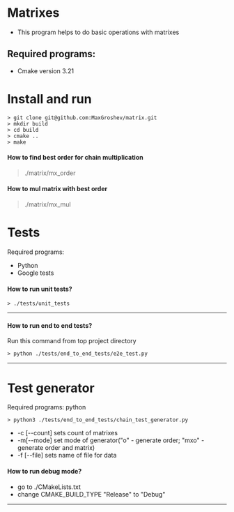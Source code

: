 # Matrixes
- This program helps to do basic operations with matrixes

## Required programs:

-  Cmake version  3.21


# Install and run
```
> git clone git@github.com:MaxGroshev/matrix.git
> mkdir build
> cd build
> cmake ..
> make

```
#### How to find best order for chain multiplication

> ./matrix/mx_order

#### How to mul matrix with best order

> ./matrix/mx_mul

# Tests
Required programs:

- Python
- Google tests


#### How to run unit tests?
```
> ./tests/unit_tests
```
---

#### How to run end to end tests?
Run this command from top project directory
```
> python ./tests/end_to_end_tests/e2e_test.py

```
---

# Test generator
Required programs:
python
```
> python3 ./tests/end_to_end_tests/chain_test_generator.py

```
 - -c  [--count] sets count of matrixes
 - -m[--mode] set mode of generator("o" - generate order; "mxo" - generate order and matrix)
 - -f [--file] sets name of file for data

#### How to run debug mode?
- go to  ./CMakeLists.txt
- change CMAKE_BUILD_TYPE "Release" to "Debug"

---
